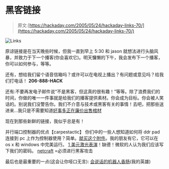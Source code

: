 # 黑客链接

> 原文:[https://hackaday.com/2005/05/24/hackaday-links-70/](https://hackaday.com/2005/05/24/hackaday-links-70/)

![Links](../Images/4cd831ed37efce0b0868226abdee3c29.png)

原谅链接是在当天晚些时候，但我一直到早上 5:30 和 jason 就想法进行头脑风暴，并致力于下一个播客(你会喜欢它)。明天慵懒的下午，我会发布下一个播客，你可以如何参与，等等。

还有，想给我们留个语音信箱吗？或许可以在电视上播出？有问题或意见吗？给我们打电话！ **206-888-HACK**

还有:不要再发电子邮件说“不是黑客，但这真的很有趣！”等等。除了浪费我们的时间，你做的唯一一件事就是给我们的播客提供素材。你会成为目标。你会被人笑话的。别说我们没警告你。我们不介意与技术或黑客有关的事情！去吧，把那些送进来…我只是不需要知道[好事多正在廉价出售棺材](http://www.costco.com/Common/CategoryMain.aspx?cat=20595)

现在到那些新鲜的链接，我似乎总是有！

并行端口控制器的优点【carpestactic】
你们中的一些人想知道如何将 ddr pad 连接到 pc 上作为控制器使用？简单。[就买这个附件](http://www.lik-sang.com/info.php?category=55&products_id=1697)。我的朋友有它，它可以在 os x 和 windows 中完美运行。
[1 美元激光表演](http://web.adu.edu.tr/akademik/uozyilmaz/edisk/)！缺德！微软的人认为我们应该写下我们的密码。 [netcraft](http://www.netcraft.com) =必须进行黑客攻击

最后也是最重要的一点(这会让你哑口无言): [会说话的机器人香肠](http://www.zprod.org/zLab/cybWurstFrame.html)(我的英雄)